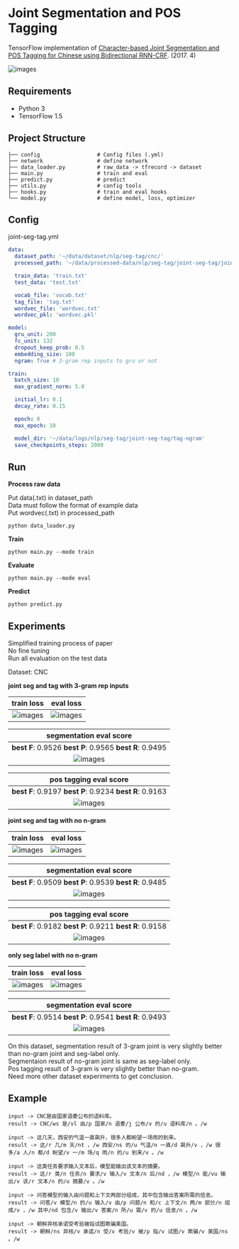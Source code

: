 # Joint Segmentation and POS Tagging 

TensorFlow implementation of [Character-based Joint Segmentation and POS Tagging for Chinese
using Bidirectional RNN-CRF](https://arxiv.org/pdf/1704.01314.pdf). (2017. 4)

![images](images/paper.png)

## Requirements

- Python 3
- TensorFlow 1.5


## Project Structure


    ├── config                  # Config files (.yml)
    ├── network                 # define network
    ├── data_loader.py          # raw_data -> tfrecord -> dataset
    ├── main.py                 # train and eval
    ├── predict.py              # predict
    ├── utils.py                # config tools
    ├── hooks.py                # train and eval hooks
    └── model.py                # define model, loss, optimizer
    

## Config

joint-seg-tag.yml

```yml
data:
  dataset_path: '~/data/dataset/nlp/seg-tag/cnc/'
  processed_path: '~/data/processed-data/nlp/seg-tag/joint-seg-tag/joint/'

  train_data: 'train.txt'
  test_data: 'test.txt'

  vocab_file: 'vocab.txt'
  tag_file: 'tag.txt'
  wordvec_file: 'wordvec.txt'
  wordvec_pkl: 'wordvec.pkl'

model:
  gru_unit: 200
  fc_unit: 132
  dropout_keep_prob: 0.5
  embedding_size: 100
  ngram: True # 3-gram rep inputs to gru or not

train:
  batch_size: 10
  max_gradient_norm: 5.0

  initial_lr: 0.1
  decay_rate: 0.15

  epoch: 0
  max_epoch: 10

  model_dir: '~/data/logs/nlp/seg-tag/joint-seg-tag/tag-ngram'
  save_checkpoints_steps: 2000
```


## Run

**Process raw data**

Put data(.txt) in dataset_path  
Data must follow the format of example data  
Put wordvec(.txt) in processed_path

```
python data_loader.py
```

**Train**

```
python main.py --mode train
```

**Evaluate**

```
python main.py --mode eval
```

**Predict**  
```
python predict.py
```


## Experiments

Simplified training process of paper   
No fine tuning  
Run all evaluation on the test data

Dataset: CNC 

**joint seg and tag with 3-gram rep inputs**

|train loss|eval loss|
| :----------:| :----------: |
|![images](images/3-gram-train-loss.png)|![images](images/3-gram-eval-loss.png)|

|segmentation eval score|
| :----------:|
|**best F**: 0.9526 **best P**: 0.9565 **best R**: 0.9495 |
|![images](images/3-gram-seg-score.png)|

|pos tagging eval score|
| :----------:|
|**best F**: 0.9197 **best P**: 0.9234 **best R**: 0.9163 |
|![images](images/3-gram-tag-score.png)|

**joint seg and tag with no n-gram**

|train loss|eval loss|
| :----------:| :----------: |
|![images](images/tag-train-loss.png)|![images](images/tag-eval-loss.png)|

|segmentation eval score|
| :----------:|
|**best F**: 0.9509 **best P**: 0.9539 **best R**: 0.9485 |
|![images](images/tag-seg-score.png)|

|pos tagging eval score|
| :----------:|
|**best F**: 0.9182 **best P**: 0.9211 **best R**: 0.9158 |
|![images](images/tag-tag-score.png)|

**only seg label with no n-gram**

|train loss|eval loss|
| :----------:| :----------: |
|![images](images/seg-train-loss.png)|![images](images/seg-eval-loss.png)|

|segmentation eval score|
| :----------:|
|**best F**: 0.9514 **best P**: 0.9541 **best R**: 0.9493 |
|![images](images/seg-score.png)|

 
On this dataset, segmentation result of 3-gram joint is very slightly better than no-gram joint and seg-label only.  
Segmentaion result of no-gram joint is same as seg-label only.  
Pos tagging result of 3-gram is very slightly better than no-gram.  
Need more other dataset experiments to get conclusion.


## Example


```
input -> CNC是由国家语委公布的语料库。
result -> CNC/ws 是/vl 由/p 国家/n 语委/j 公布/v 的/u 语料库/n 。/w

input -> 这几天，西安的气温一直飙升，很多人都盼望一场雨的到来。
result -> 这/r 几/m 天/nt ，/w 西安/ns 的/u 气温/n 一直/d 飙升/v ，/w 很多/a 人/n 都/d 盼望/v 一/m 场/q 雨/n 的/u 到来/v 。/w

input -> 这类任务要求输入文本后，模型能输出该文本的摘要。
result -> 这/r 类/n 任务/n 要求/v 输入/v 文本/n 后/nd ，/w 模型/n 能/vu 输出/v 该/r 文本/n 的/u 摘要/v 。/w

input -> 问答模型的输入由问题和上下文两部分组成，其中包含输出答案所需的信息。
result -> 问答/v 模型/n 的/u 输入/v 由/p 问题/n 和/c 上下文/n 两/m 部分/n 组成/v ，/w 其中/nd 包含/v 输出/v 答案/n 所/u 需/v 的/u 信息/n 。/w

input -> 朝鲜弃核承诺受考验被指试图欺骗美国。
result -> 朝鲜/ns 弃核/v 承诺/n 受/v 考验/v 被/p 指/v 试图/v 欺骗/v 美国/ns 。/w
```




